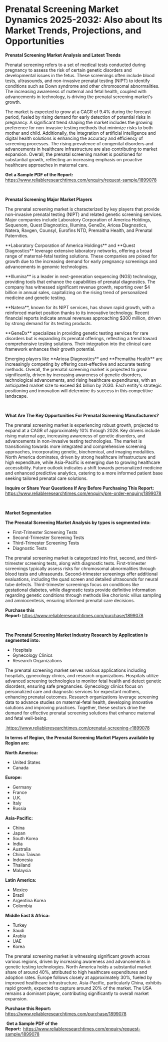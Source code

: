 <p><h1>Prenatal Screening Market Dynamics 2025-2032: Also about Its Market Trends, Projections, and Opportunities</h1></p><p><strong>Prenatal Screening Market Analysis and Latest Trends</strong></p>
<p><p>Prenatal screening refers to a set of medical tests conducted during pregnancy to assess the risk of certain genetic disorders and developmental issues in the fetus. These screenings often include blood tests, ultrasounds, and non-invasive prenatal testing (NIPT) to identify conditions such as Down syndrome and other chromosomal abnormalities. The increasing awareness of maternal and fetal health, coupled with advancements in technology, is driving the prenatal screening market's growth.</p><p>The market is expected to grow at a CAGR of 9.4% during the forecast period, fueled by rising demand for early detection of potential risks in pregnancy. A significant trend shaping the market includes the growing preference for non-invasive testing methods that minimize risks to both mother and child. Additionally, the integration of artificial intelligence and digital health solutions is enhancing the accuracy and efficiency of screening processes. The rising prevalence of congenital disorders and advancements in healthcare infrastructure are also contributing to market expansion. Overall, the prenatal screening market is positioned for substantial growth, reflecting an increasing emphasis on proactive healthcare approaches in maternal care.</p></p>
<p><strong>Get a Sample PDF of the Report:&nbsp;</strong> <a href="https://www.reliableresearchtimes.com/enquiry/request-sample/1899078?utm_campaign=3081&utm_medium=2&utm_source=Github&utm_content=ia&utm_term=19042025&utm_id=prenatal-screening">https://www.reliableresearchtimes.com/enquiry/request-sample/1899078</a></p>
<p>&nbsp;</p>
<p><strong>Prenatal Screening Major Market Players</strong></p>
<p><p>The prenatal screening market is characterized by key players that provide non-invasive prenatal testing (NIPT) and related genetic screening services. Major companies include Laboratory Corporation of America Holdings, Sequenom, Quest Diagnostics, Illumina, GeneDx, Ariosa Diagnostics, Natera, Ravgen, Counsyl, Eurofins NTD, Premaitha Health, and Prenatal Paternities.</p><p>**Laboratory Corporation of America Holdings** and **Quest Diagnostics** leverage extensive laboratory networks, offering a broad range of maternal-fetal testing solutions. These companies are poised for growth due to the increasing demand for early pregnancy screenings and advancements in genomic technologies. </p><p>**Illumina** is a leader in next-generation sequencing (NGS) technology, providing tools that enhance the capabilities of prenatal diagnostics. The company has witnessed significant revenue growth, reporting over $4 billion in annual sales, capitalizing on the rising trend of personalized medicine and genetic testing.</p><p>**Natera**, known for its NIPT services, has shown rapid growth, with a reinforced market position thanks to its innovative technology. Recent financial reports indicate annual revenues approaching $300 million, driven by strong demand for its testing products.</p><p>**GeneDx** specializes in providing genetic testing services for rare disorders but is expanding its prenatal offerings, reflecting a trend toward comprehensive testing solutions. Their integration into the clinical care framework enhances their growth potential.</p><p>Emerging players like **Ariosa Diagnostics** and **Premaitha Health** are increasingly competing by offering cost-effective and accurate testing methods. Overall, the prenatal screening market is projected to grow significantly, driven by increasing awareness of genetic disorders, technological advancements, and rising healthcare expenditures, with an anticipated market size to exceed $4 billion by 2030. Each entity's strategic positioning and innovation will determine its success in this competitive landscape.</p></p>
<p>&nbsp;</p>
<p><strong>What Are The Key Opportunities For Prenatal Screening Manufacturers?</strong></p>
<p><p>The prenatal screening market is experiencing robust growth, projected to expand at a CAGR of approximately 10% through 2028. Key drivers include rising maternal age, increasing awareness of genetic disorders, and advancements in non-invasive testing technologies. The market is transitioning towards more integrated and comprehensive screening approaches, incorporating genetic, biochemical, and imaging modalities. North America dominates, driven by strong healthcare infrastructure and high expenditure, while Asia-Pacific is emerging due to growing healthcare accessibility. Future outlook indicates a shift towards personalized medicine and enhanced predictive analytics, catering to a more informed patient base seeking tailored prenatal care solutions.</p></p>
<p><strong>Inquire or Share Your Questions If Any Before Purchasing This Report:</strong> <a href="https://www.reliableresearchtimes.com/enquiry/pre-order-enquiry/1899078?utm_campaign=3081&utm_medium=2&utm_source=Github&utm_content=ia&utm_term=19042025&utm_id=prenatal-screening">https://www.reliableresearchtimes.com/enquiry/pre-order-enquiry/1899078</a></p>
<p>&nbsp;</p>
<p><strong>Market Segmentation</strong></p>
<p><strong>The Prenatal Screening Market Analysis by types is segmented into:</strong></p>
<p><ul><li>First-Trimester Screening Tests</li><li>Second-Trimester Screening Tests</li><li>Third-Trimester Screening Tests</li><li>Diagnostic Tests</li></ul></p>
<p><p>The prenatal screening market is categorized into first, second, and third-trimester screening tests, along with diagnostic tests. First-trimester screenings typically assess risks for chromosomal abnormalities through blood tests and ultrasounds. Second-trimester screenings offer additional evaluations, including the quad screen and detailed ultrasounds for neural tube defects. Third-trimester screenings focus on conditions like gestational diabetes, while diagnostic tests provide definitive information regarding genetic conditions through methods like chorionic villus sampling and amniocentesis, ensuring informed prenatal care decisions.</p></p>
<p><strong>Purchase this Report:&nbsp;</strong><a href="https://www.reliableresearchtimes.com/purchase/1899078?utm_campaign=3081&utm_medium=2&utm_source=Github&utm_content=ia&utm_term=19042025&utm_id=prenatal-screening">https://www.reliableresearchtimes.com/purchase/1899078</a></p>
<p>&nbsp;</p>
<p><strong>The Prenatal Screening Market Industry Research by Application is segmented into:</strong></p>
<p><ul><li>Hospitals</li><li>Gynecology Clinics</li><li>Research Organizations</li></ul></p>
<p><p>The prenatal screening market serves various applications including hospitals, gynecology clinics, and research organizations. Hospitals utilize advanced screening technologies to monitor fetal health and detect genetic disorders, ensuring safe pregnancies. Gynecology clinics focus on personalized care and diagnostic services for expectant mothers, enhancing prenatal outcomes. Research organizations leverage screening data to advance studies on maternal-fetal health, developing innovative solutions and improving practices. Together, these sectors drive the demand for effective prenatal screening solutions that enhance maternal and fetal well-being.</p></p>
<p><a href="https://www.reliableresearchtimes.com/prenatal-screening-r1899078?utm_campaign=3081&utm_medium=2&utm_source=Github&utm_content=ia&utm_term=19042025&utm_id=prenatal-screening">&nbsp;https://www.reliableresearchtimes.com/prenatal-screening-r1899078</a></p>
<p><strong>In terms of Region, the Prenatal Screening Market Players available by Region are:</strong></p>
<p>
    <p> <strong> North America: </strong>
        <ul>
            <li>United States</li>
            <li>Canada</li>
        </ul>
        </p> 
    <p> <strong> Europe: </strong>
        <ul>
            <li>Germany</li>
            <li>France</li>
            <li>U.K.</li>
            <li>Italy</li>
            <li>Russia</li>
        </ul>
        </p> 
    <p> <strong> Asia-Pacific: </strong>
        <ul>
            <li>China</li>
            <li>Japan</li>
            <li>South Korea</li>
            <li>India</li>
            <li>Australia</li>
            <li>China Taiwan</li>
            <li>Indonesia</li>
            <li>Thailand</li>
            <li>Malaysia</li>
        </ul>
        </p> 
    <p> <strong> Latin America: </strong>
        <ul>
            <li>Mexico</li>
            <li>Brazil</li>
            <li>Argentina Korea</li>
            <li>Colombia</li>
        </ul>
        </p> 
    <p> <strong> Middle East & Africa: </strong>
        <ul>
            <li>Turkey</li>
            <li>Saudi</li>
            <li>Arabia</li>
            <li>UAE</li>
            <li>Korea</li>
        </ul>
    </p>
    </p>
<p><p>The prenatal screening market is witnessing significant growth across various regions, driven by increasing awareness and advancements in genetic testing technologies. North America holds a substantial market share of around 40%, attributed to high healthcare expenditures and adoption rates. Europe follows closely at approximately 30%, fueled by improved healthcare infrastructure. Asia-Pacific, particularly China, exhibits rapid growth, expected to capture around 20% of the market. The USA remains a dominant player, contributing significantly to overall market expansion.</p></p>
<p><strong>Purchase this Report: </strong><a href="https://www.reliableresearchtimes.com/purchase/1899078?utm_campaign=3081&utm_medium=2&utm_source=Github&utm_content=ia&utm_term=19042025&utm_id=prenatal-screening">https://www.reliableresearchtimes.com/purchase/1899078</a></p>
<p>&nbsp;<strong>Get a Sample PDF of the Report:&nbsp;&nbsp;</strong><a href="https://www.reliableresearchtimes.com/enquiry/request-sample/1899078?utm_campaign=3081&utm_medium=2&utm_source=Github&utm_content=ia&utm_term=19042025&utm_id=prenatal-screening">https://www.reliableresearchtimes.com/enquiry/request-sample/1899078</a></p>
<p><strong></strong></p>
<p><p></p><p></p><p></p></p>